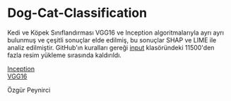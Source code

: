 # Dog-Cat-Classification

Kedi ve Köpek Sınıflandırması VGG16 ve Inception algoritmalarıyla ayrı ayrı bulunmuş ve çeşitli sonuçlar elde edilmiş, bu sonuçlar SHAP ve LIME ile analiz edilmiştir.  GitHub'ın kuralları gereği [input](input) klasöründeki 11500'den fazla resim yükleme sırasında kaldırıldı.


[Inception](dogs-vs-cats-classification-inception.ipynb) \
[VGG16](dogs-vs-cats-classification-vgg16.ipynb) 

Özgür Peynirci
